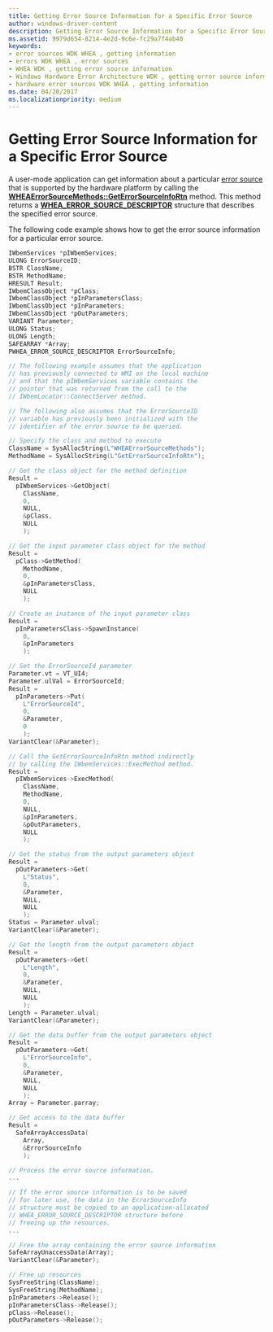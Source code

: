 ```yaml
---
title: Getting Error Source Information for a Specific Error Source
author: windows-driver-content
description: Getting Error Source Information for a Specific Error Source
ms.assetid: 9979d654-8214-4e2d-9c6e-fc29a7f4ab40
keywords:
- error sources WDK WHEA , getting information
- errors WDK WHEA , error sources
- WHEA WDK , getting error source information
- Windows Hardware Error Architecture WDK , getting error source information
- hardware error sources WDK WHEA , getting information
ms.date: 04/20/2017
ms.localizationpriority: medium
---
```


# Getting Error Source Information for a Specific Error Source


A user-mode application can get information about a particular [error source](hardware-errors-and-error-sources.md) that is supported by the hardware platform by calling the [**WHEAErrorSourceMethods::GetErrorSourceInfoRtn**](https://msdn.microsoft.com/library/windows/hardware/ff559530) method. This method returns a [**WHEA\_ERROR\_SOURCE\_DESCRIPTOR**](https://msdn.microsoft.com/library/windows/hardware/ff560505) structure that describes the specified error source.

The following code example shows how to get the error source information for a particular error source.

```cpp
IWbemServices *pIWbemServices;
ULONG ErrorSourceID;
BSTR ClassName;
BSTR MethodName;
HRESULT Result;
IWbemClassObject *pClass;
IWbemClassObject *pInParametersClass;
IWbemClassObject *pInParameters;
IWbemClassObject *pOutParameters;
VARIANT Parameter;
ULONG Status;
ULONG Length;
SAFEARRAY *Array;
PWHEA_ERROR_SOURCE_DESCRIPTOR ErrorSourceInfo;

// The following example assumes that the application
// has previously connected to WMI on the local machine
// and that the pIWbemServices variable contains the
// pointer that was returned from the call to the
// IWbemLocator::ConnectServer method.

// The following also assumes that the ErrorSourceID
// variable has previously been initialized with the
// identifier of the error source to be queried.

// Specify the class and method to execute
ClassName = SysAllocString(L"WHEAErrorSourceMethods");
MethodName = SysAllocString(L"GetErrorSourceInfoRtn");

// Get the class object for the method definition
Result =
  pIWbemServices->GetObject(
    ClassName,
    0,
    NULL,
    &pClass,
    NULL
    );

// Get the input parameter class object for the method
Result =
  pClass->GetMethod(
    MethodName,
    0,
    &pInParametersClass,
    NULL
    );

// Create an instance of the input parameter class
Result =
  pInParametersClass->SpawnInstance(
    0,
    &pInParameters
    );

// Set the ErrorSourceId parameter
Parameter.vt = VT_UI4;
Parameter.ulVal = ErrorSourceId;
Result =
  pInParameters->Put(
    L"ErrorSourceId",
    0,
    &Parameter,
    0
    );
VariantClear(&Parameter);

// Call the GetErrorSourceInfoRtn method indirectly
// by calling the IWbemServices::ExecMethod method.
Result =
  pIWbemServices->ExecMethod(
    ClassName,
    MethodName,
    0,
    NULL,
    &pInParameters,
    &pOutParameters,
    NULL
    );

// Get the status from the output parameters object
Result =
  pOutParameters->Get(
    L"Status",
    0,
    &Parameter,
    NULL,
    NULL
    );
Status = Parameter.ulval;
VariantClear(&Parameter);

// Get the length from the output parameters object
Result =
  pOutParameters->Get(
    L"Length",
    0,
    &Parameter,
    NULL,
    NULL
    );
Length = Parameter.ulval;
VariantClear(&Parameter);

// Get the data buffer from the output parameters object
Result =
  pOutParameters->Get(
    L"ErrorSourceInfo",
    0,
    &Parameter,
    NULL,
    NULL
    );
Array = Parameter.parray;

// Get access to the data buffer
Result =
  SafeArrayAccessData(
    Array,
    &ErrorSourceInfo
    );

// Process the error source information.
...

// If the error source information is to be saved
// for later use, the data in the ErrorSourceInfo
// structure must be copied to an application-allocated
// WHEA_ERROR_SOURCE_DESCRIPTOR structure before
// freeing up the resources.
...

// Free the array containing the error source information
SafeArrayUnaccessData(Array);
VariantClear(&Parameter);

// Free up resources
SysFreeString(ClassName);
SysFreeString(MethodName);
pInParameters->Release();
pInParametersClass->Release();
pClass->Release();
pOutParameters->Release();
```

 

 




